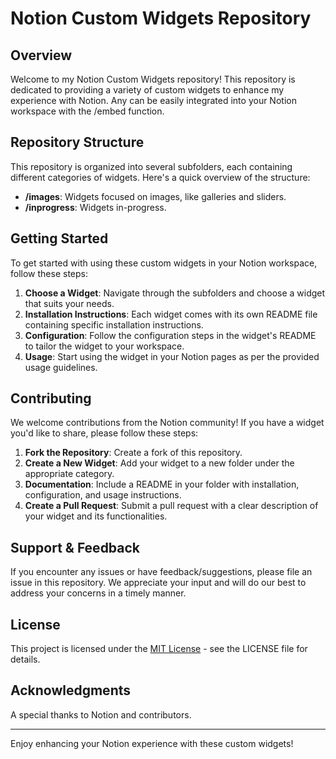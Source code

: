 # Notion Custom Widgets Repository

## Overview

Welcome to my Notion Custom Widgets repository! This repository is dedicated to providing a variety of custom widgets to enhance my experience with Notion. Any can be easily integrated into your Notion workspace with the /embed function.

## Repository Structure

This repository is organized into several subfolders, each containing different categories of widgets. Here's a quick overview of the structure:

- **/images**: Widgets focused on images, like galleries and sliders.
- **/inprogress**: Widgets in-progress.

## Getting Started

To get started with using these custom widgets in your Notion workspace, follow these steps:

1. **Choose a Widget**: Navigate through the subfolders and choose a widget that suits your needs.
2. **Installation Instructions**: Each widget comes with its own README file containing specific installation instructions.
3. **Configuration**: Follow the configuration steps in the widget's README to tailor the widget to your workspace.
4. **Usage**: Start using the widget in your Notion pages as per the provided usage guidelines.

## Contributing

We welcome contributions from the Notion community! If you have a widget you'd like to share, please follow these steps:

1. **Fork the Repository**: Create a fork of this repository.
2. **Create a New Widget**: Add your widget to a new folder under the appropriate category.
3. **Documentation**: Include a README in your folder with installation, configuration, and usage instructions.
4. **Create a Pull Request**: Submit a pull request with a clear description of your widget and its functionalities.

## Support & Feedback

If you encounter any issues or have feedback/suggestions, please file an issue in this repository. We appreciate your input and will do our best to address your concerns in a timely manner.

## License

This project is licensed under the [MIT License](LICENSE.md) - see the LICENSE file for details.

## Acknowledgments

A special thanks to Notion and contributors.

---

Enjoy enhancing your Notion experience with these custom widgets!

